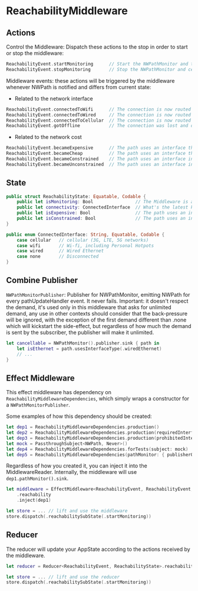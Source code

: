 # ReachabilityMiddleware

## Actions

Control the Middleware: Dispatch these actions to the stop in order to start or stop the middleware:

```swift
ReachabilityEvent.startMonitoring      // Start the NWPathMonitor and the Middleware actions
ReachabilityEvent.stopMonitoring       // Stop the NWPathMonitor and cease the actions
```

Middleware events: these actions will be triggered by the middleware whenever NWPath is notified and differs from current state:

- Related to the network interface

```swift
ReachabilityEvent.connectedToWifi      // The connection is now routed through the wi-fi
ReachabilityEvent.connectedToWired     // The connection is now routed through the wired ethernet
ReachabilityEvent.connectedToCellular  // The connection is now routed through the cellular network
ReachabilityEvent.gotOffline           // The connection was lost and device seems to be offline
```

- Related to the network cost

```swift
ReachabilityEvent.becameExpensive      // The path uses an interface that is considered expensive, such as Cellular or a Personal Hotspot.
ReachabilityEvent.becameCheap          // The path uses an interface that is considered cheap, such as home Wi-fi or Ethernet.
ReachabilityEvent.becameConstrained    // The path uses an interface in Low Data Mode.
ReachabilityEvent.becameUnconstrained  // The path uses an interface in High Data Mode.
```

## State

```swift
public struct ReachabilityState: Equatable, Codable {
    public let isMonitoring: Bool                // The Middleware is active, so the NWPathMonitor is observing changes
    public let connectivity: ConnectedInterface  // What's the latest known interface used to connect, or if it's disconnected
    public let isExpensive: Bool                 // The path uses an interface that is considered expensive or not
    public let isConstrained: Bool               // The path uses an interface in Low (constrained) or High (unconstrained) Data Mode.
}

public enum ConnectedInterface: String, Equatable, Codable {
    case cellular   // cellular (3G, LTE, 5G networks)
    case wifi       // Wi-fi, including Personal Hotpots
    case wired      // Wired Ethernet
    case none       // Disconnected
}
```

## Combine Publisher

`NWPathMonitorPublisher`:
Publisher for NWPathMonitor, emitting NWPath for every pathUpdateHandler event. It never fails.
Important: it doesn't respect the demand, it's used only in this middleware that asks for unlimited demand, any use in other contexts should consider that the back-pressure will be ignored, with the exception of the first demand different than .none which will kickstart the side-effect, but regardless of how much the demand is sent by the subscriber, the publisher will make it unlimited.

```swift
let cancellable = NWPathMonitor().publisher.sink { path in 
    let isEthernet = path.usesInterfaceType(.wiredEthernet)
    // ...
}
```

## Effect Middleware

This effect middleware has dependency on `ReachabilityMiddlewareDependencies`, which simply wraps a constructor for a `NWPathMonitorPublisher`.

Some examples of how this dependency should be created:

```swift
let dep1 = ReachabilityMiddlewareDependencies.production()
let dep2 = ReachabilityMiddlewareDependencies.production(requiredInterfaceType: .wifi)
let dep3 = ReachabilityMiddlewareDependencies.production(prohibitedInterfaceTypes: [.wifi])
let mock = PassthroughSubject<NWPath, Never>()
let dep4 = ReachabilityMiddlewareDependencies.forTests(subject: mock)
let dep5 = ReachabilityMiddlewareDependencies(pathMonitor: { publisherOfNWPath.eraseToAnyPublisher() })
```

Regardless of how you created it, you can inject it into the MiddlewareReader. Internally, the middleware will use `dep1.pathMonitor().sink`.

```swift
let middleware = EffectMiddleware<ReachabilityEvent, ReachabilityEvent, ReachabilityState, ReachabilityMiddlewareDependencies>
    .reachability
    .inject(dep1)

let store = ... // lift and use the middleware
store.dispatch(.reachabilitySubState(.startMonitoring))
```

## Reducer

The reducer will update your AppState according to the actions received by the middleware.

```swift
let reducer = Reducer<ReachabilityEvent, ReachabilityState>.reachability

let store = ... // lift and use the reducer
store.dispatch(.reachabilitySubState(.startMonitoring))
```